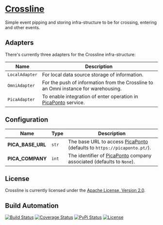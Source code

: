 # [Crossline](http://crossline.hive.pt)

Simple event pipping and storing infra-structure to be for crossing, entering and other events.

## Adapters

There's currently three adapters for the Crossline infra-structure:

| Name | Description |
| ----- | ----- |
| `LocalAdapter` | For local data source storage of information. |
| `OmniAdapter` | For the push of information from the Crossline to an Omni instance for warehousing. |
| `PicaAdapter` |  To enable integration of enter operation in [PicaPonto](https://picaponto.pt) service. |

## Configuration

| Name | Type | Description |
| ----- | ----- | ----- |
| **PICA_BASE_URL** | `str` | The base URL to access [PicaPonto](https://picaponto.pt) (defaults to `https://picaponto.pt/`).
| **PICA_COMPANY** | `int` | The identifier of [PicaPonto](https://picaponto.pt) company associated (defaults to `None`).

## License

Crossline is currently licensed under the [Apache License, Version 2.0](http://www.apache.org/licenses/).

## Build Automation

[![Build Status](https://travis-ci.com/hivesolutions/crossline.svg?branch=master)](https://travis-ci.com/hivesolutions/crossline)
[![Coverage Status](https://coveralls.io/repos/hivesolutions/crossline/badge.svg?branch=master)](https://coveralls.io/r/hivesolutions/crossline?branch=master)
[![PyPi Status](https://img.shields.io/pypi/v/crossline.svg)](https://pypi.python.org/pypi/crossline)
[![License](https://img.shields.io/badge/license-Apache%202.0-blue.svg)](https://www.apache.org/licenses/)
